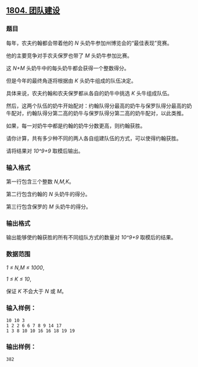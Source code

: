 ## [1804. 团队建设](https://www.acwing.com/problem/content/1806/)

### 题目

每年，农夫约翰都会带着他的 *N* 头奶牛参加州博览会的“最佳表现”竞赛。

他的主要竞争对手农夫保罗也带了 *M* 头奶牛参加比赛。

这 *N+M* 头奶牛中的每头奶牛都会获得一个整数得分。

但是今年的最终角逐将根据由 *K* 头奶牛组成的队伍决定。

具体来说，农夫约翰和农夫保罗都从各自的奶牛中挑选 *K* 头牛组成队伍。

然后，这两个队伍的奶牛开始配对：约翰队得分最高的奶牛与保罗队得分最高的奶牛配对，约翰队得分第二高的奶牛与保罗队得分第二高的奶牛配对，以此类推。

如果，每一对奶牛中都是约翰的奶牛分数更高，则约翰获胜。

请你计算，共有多少种不同的两人各自组建队伍的方式，可以使得约翰获胜。

请将结果对 *10^9+9* 取模后输出。

### 输入格式

第一行包含三个整数 *N,M,K*。

第二行包含约翰的 *N* 头奶牛的得分。

第三行包含保罗的 *M* 头奶牛的得分。

### 输出格式

输出能够使约翰获胜的所有不同组队方式的数量对 *10^9+9* 取模后的结果。

### 数据范围

*1 ≤ N,M ≤ 1000*,

*1 ≤ K ≤ 10*,

保证 *K* 不会大于 *N* 或 *M*。

### 输入样例：

```
10 10 3
1 2 2 6 6 7 8 9 14 17
1 3 8 10 10 16 16 18 19 19
```

### 输出样例：

```
382
```
